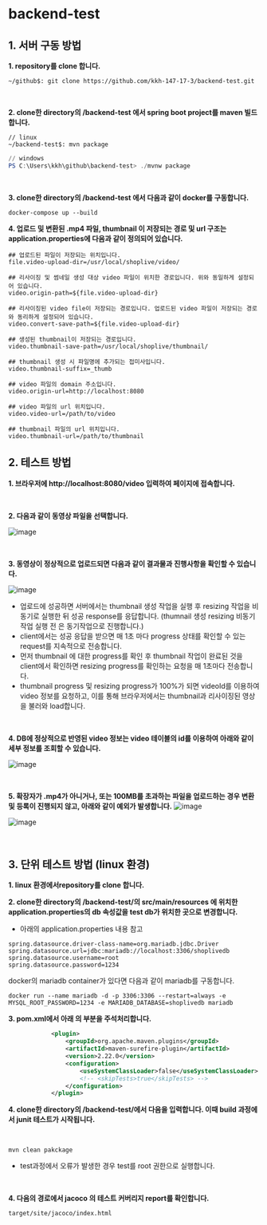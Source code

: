 # backend-test



## 1. 서버 구동 방법
**1. repository를 clone 합니다.**
```shell
~/github$: git clone https://github.com/kkh-147-17-3/backend-test.git
```

<br>

**2. clone한 directory의 /backend-test 에서 spring boot project를 maven 빌드합니다.**
```shell
// linux
~/backend-test$: mvn package
```

```powershell
// windows
PS C:\Users\kkh\github\backend-test> ./mvnw package

```
<br>

**3. clone한 directory의 /backend-test 에서 다음과 같이 docker를 구동합니다.**
```
docker-compose up --build
```

**4. 업로드 및 변환된 .mp4 파일, thumbnail 이 저장되는 경로 및 url 구조는 application.properties에 다음과 같이 정의되어 있습니다.**

```properties
## 업로드된 파일이 저장되는 위치입니다.
file.video-upload-dir=/usr/local/shoplive/video/

## 리사이징 및 썸네일 생성 대상 video 파일이 위치한 경로입니다. 위와 동일하게 설정되어 있습니다.
video.origin-path=${file.video-upload-dir}

## 리사이징된 video file이 저장되는 경로입니다. 업로드된 video 파일이 저장되는 경로와 동리하게 설정되어 있습니다.
video.convert-save-path=${file.video-upload-dir}

## 생성된 thumbnail이 저장되는 경로입니다.
video.thumbnail-save-path=/usr/local/shoplive/thumbnail/

## thumbnail 생성 시 파일명에 추가되는 접미사입니다.
video.thumbnail-suffix=_thumb

## video 파일의 domain 주소입니다.
video.origin-url=http://localhost:8080

## video 파일의 url 위치입니다.
video.video-url=/path/to/video

## thumbnail 파일의 url 위치입니다.
video.thumbnail-url=/path/to/thumbnail
```


## 2. 테스트 방법

**1. 브라우저에 http://localhost:8080/video 입력하여 페이지에 접속합니다.**

<br>

**2. 다음과 같이 동영상 파일을 선택합니다.**

  ![image](https://user-images.githubusercontent.com/102606939/220869798-e66eb78d-8f9f-40b1-805d-a11c98a45eea.png)

<br>

**3. 동영상이 정상적으로 업로드되면 다음과 같이 결과물과 진행사항을 확인할 수 있습니다.**

  ![image](https://user-images.githubusercontent.com/102606939/220872185-7a5a04c0-3e98-4685-ab8b-c4f626291181.png)

  + 업로드에 성공하면 서버에서는 thumbnail 생성 작업을 실행 후 resizing 작업을 비동기로 실행한 뒤 성공 response를 응답합니다. 
    (thumnail 생성 resizing 비동기작업 실행 전 은 동기작업으로 진행합니다.)
  + client에서는 성공 응답을 받으면 매 1초 마다 progress 상태를 확인할 수 있는 request를 지속적으로 전송합니다.
  + 먼저 thumbnail 에 대한 progress를 확인 후 thumbnail 작업이 완료된 것을 client에서 확인하면 resizing progress를 확인하는 요청을 매 1초마다 전송합니다.
  + thumbnail progress 및 resizing progress가 100%가 되면 videoId를 이용하여 video 정보를 요청하고, 이를 통해 브라우저에서는 thumbnail과 리사이징된 영상을 불러와 load합니다.
  
  <br>
  
 **4. DB에 정상적으로 반영된 video 정보는 video 테이블의 id를 이용하여 아래와 같이 세부 정보를 조회할 수 있습니다.**
 
  ![image](https://user-images.githubusercontent.com/102606939/220873541-41ea43b5-8a16-49e3-bb86-bbe778cc54f9.png)

<br>

**5. 확장자가 .mp4가 아니거나, 또는 100MB를 초과하는 파일을 업로드하는 경우 변환 및 등록이 진행되지 않고, 아래와 같이 예외가 발생합니다.**
  ![image](https://user-images.githubusercontent.com/102606939/220874349-acb2c553-3cc6-4af7-8d83-36ce9ee19896.png)

  ![image](https://user-images.githubusercontent.com/102606939/220874651-7a7af916-da2b-490e-b248-0c661fdb552c.png)

<br>

## 3. 단위 테스트 방법 (linux 환경)

**1. linux 환경에서repository를 clone 합니다.**

**2. clone한 directory의 /backend-test/의 src/main/resources 에 위치한 application.properties의 db 속성값을 test db가 위치한 곳으로 변경합니다.**

   - 아래의 application.properties 내용 참고
   ```
   spring.datasource.driver-class-name=org.mariadb.jdbc.Driver
   spring.datasource.url=jdbc:mariadb://localhost:3306/shoplivedb
   spring.datasource.username=root
   spring.datasource.password=1234
   ```
   
   docker의 mariadb container가 있다면 다음과 같이 mariadb를 구동합니다.
   ```
   docker run --name mariadb -d -p 3306:3306 --restart=always -e MYSQL_ROOT_PASSWORD=1234 -e MARIADB_DATABASE=shoplivedb mariadb
   ```

**3. pom.xml에서 아래 <plugin>의 <skipTests> 부분을 주석처리합니다.**

```xml
			<plugin>
				<groupId>org.apache.maven.plugins</groupId>
				<artifactId>maven-surefire-plugin</artifactId>
				<version>2.22.0</version>
				<configuration>
        			<useSystemClassLoader>false</useSystemClassLoader>
        			<!-- <skipTests>true</skipTests> -->
				</configuration>
			</plugin>
```


**4. clone한 directory의 /backend-test/에서 다음을 입력합니다. 이때 build 과정에서 junit 테스트가 시작됩니다.**


<br>

  ```
  mvn clean pakckage
  ```
  * test과정에서 오류가 발생한 경우 test를 root 권한으로 실행합니다.

<br>


**4. 다음의 경로에서 jacoco 의 테스트 커버리지 report를 확인합니다.**
  ```
  target/site/jacoco/index.html
  ```
